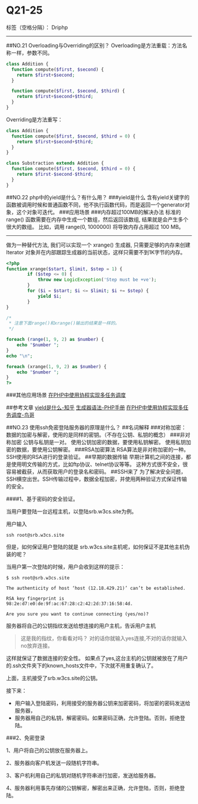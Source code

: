 ﻿# Q21-25

标签（空格分隔）： Driphp

---

##NO.21 Overloading与Overriding的区别？
Overloading是方法重载：方法名称一样，参数不同。
```php
class Addition {
  function compute($first, $second) {
    return $first+$second;
  }

  function compute($first, $second, $third) {
    return $first+$second+$third;
  }
}
```
Overriding是方法重写：
```php
class Addition {
  function compute($first, $second, $third = 0) {
    return $first+$second+$third;
  }
}

class Substraction extends Addition {
  function compute($first, $second, $third = 0) {
    return $first-$second-$third;
  }
}
```
##NO.22 php中的yield是什么？有什么用？
###yield是什么
含有yield关键字的函数被调用时候和普通函数不同，他不执行函数代码，而是返回一个generator对象，这个对象可迭代。
###应用场景
###内存超过100MB的解决办法
标准的 range() 函数需要在内存中生成一个数组，然后返回该数组, 结果就是会产生多个很大的数组。 
比如，调用 range(0, 1000000) 将导致内存占用超过 100 MB。


----------


做为一种替代方法, 我们可以实现一个 xrange() 生成器, 只需要足够的内存来创建 Iterator 对象并在内部跟踪生成器的当前状态，这样只需要不到1K字节的内存。
```php
<?php
function xrange($start, $limit, $step = 1) {
        if ($step <= 0) {
            throw new LogicException('Step must be +ve');
        }
        for ($i = $start; $i <= $limit; $i += $step) {
            yield $i;
        }
}

/* 
 * 注意下面range()和xrange()输出的结果是一样的。
 */

foreach (range(1, 9, 2) as $number) {
    echo "$number ";
}
echo "\n";

foreach (xrange(1, 9, 2) as $number) {
    echo "$number ";
}
?>
```
###其他应用场景
[在PHP中使用协程实现多任务调度][1]

##参考文章
[yield是什么-知乎][2]
[生成器语法-PHP手册][3]
[在PHP中使用协程实现多任务调度-鸟哥][1]

  [1]: http://www.laruence.com/2015/05/28/3038.html
  [2]: https://www.zhihu.com/question/26966414
  [3]: http://php.net/manual/zh/language.generators.syntax.php
  
  
##NO.23 使用ssh免密登陆服务器的原理是什么？
##名词解释
###对称加密：
数据的加密与解密，使用的是同样的密钥。（不存在公钥、私钥的概念）
###非对称加密
公钥与私钥是一对。
使用公钥加密的数据，要使用私钥解密。
使用私钥加密的数据，要使用公钥解密。
###RSA加密算法
RSA算法是非对称加密的一种。SSH使用的RSA进行的登录验证。
##早期的数据传输
早期计算机之间的连接，都是使用明文传输的方式，比如ftp协议、telnet协议等等。
这种方式很不安全，很容易被截获，从而获取用户的登录名和密码。
##SSH来了
为了解决安全问题，SSH横空出世。SSH传输过程中，数据全程加密，并使用两种验证方式保证传输的安全。

####1、基于密码的安全验证。

当用户要登陆一台远程主机，以登陆srb.w3cs.site为例。

用户输入 
```
ssh root@srb.w3cs.site
```
但是，如何保证用户登陆的就是 srb.w3cs.site主机呢，如何保证不是其他主机伪装的呢？

当用户第一次登陆的时候，用户会收到这样的提示：
```
$ ssh root@srb.w3cs.site

The authenticity of host ‘host (12.18.429.21)’ can’t be established.

RSA key fingerprint is 98:2e:d7:e0:de:9f:ac:67:28:c2:42:2d:37:16:58:4d.

Are you sure you want to continue connecting (yes/no)?
```
服务器将自己的公钥指纹发送给想连接的用户主机，告诉用户主机
> 这是我的指纹，你看看对吗？
对的话你就输入yes连接,不对的话你就输入no放弃连接。

这样就保证了数据连接的安全性。
如果点了yes,这台主机的公钥就被放在了用户的.ssh文件夹下的known_hosts文件中，下次就不用重复确认了。

上面，主机接受了srb.w3cs.site的公钥。

接下来：

 - 用户输入登陆密码，利用接受的服务器公钥来加密密码，将加密的密码发送给服务器，
 - 服务器用自己的私钥，解密密码。如果密码正确，允许登陆。否则，拒绝登陆。

###2、免密登录

1、用户将自己的公钥放在服务器上。

2、服务器向客户机发送一段随机字符串。

3、客户机利用自己的私钥对随机字符串进行加密，发送给服务器。

4、服务器利用事先存储的公钥解密，解密出来正确，允许登陆，否则，拒绝登陆。